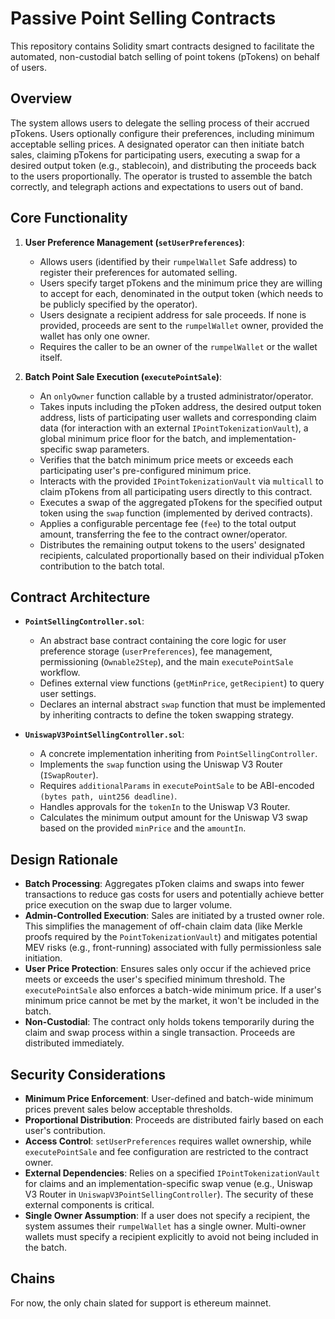 # Passive Point Selling Contracts

This repository contains Solidity smart contracts designed to facilitate the automated, non-custodial batch selling of point tokens (pTokens) on behalf of users.

## Overview

The system allows users to delegate the selling process of their accrued pTokens. Users optionally configure their preferences, including minimum acceptable selling prices. A designated operator can then initiate batch sales, claiming pTokens for participating users, executing a swap for a desired output token (e.g., stablecoin), and distributing the proceeds back to the users proportionally. The operator is trusted to assemble the batch correctly, and telegraph actions and expectations to users out of band.

## Core Functionality

1.  **User Preference Management (`setUserPreferences`)**:
    *   Allows users (identified by their `rumpelWallet` Safe address) to register their preferences for automated selling.
    *   Users specify target pTokens and the minimum price they are willing to accept for each, denominated in the output token (which needs to be publicly specified by the operator).
    *   Users designate a recipient address for sale proceeds. If none is provided, proceeds are sent to the `rumpelWallet` owner, provided the wallet has only one owner.
    *   Requires the caller to be an owner of the `rumpelWallet` or the wallet itself.

2.  **Batch Point Sale Execution (`executePointSale`)**:
    *   An `onlyOwner` function callable by a trusted administrator/operator.
    *   Takes inputs including the pToken address, the desired output token address, lists of participating user wallets and corresponding claim data (for interaction with an external `IPointTokenizationVault`), a global minimum price floor for the batch, and implementation-specific swap parameters.
    *   Verifies that the batch minimum price meets or exceeds each participating user's pre-configured minimum price.
    *   Interacts with the provided `IPointTokenizationVault` via `multicall` to claim pTokens from all participating users directly to this contract.
    *   Executes a swap of the aggregated pTokens for the specified output token using the `swap` function (implemented by derived contracts).
    *   Applies a configurable percentage fee (`fee`) to the total output amount, transferring the fee to the contract owner/operator.
    *   Distributes the remaining output tokens to the users' designated recipients, calculated proportionally based on their individual pToken contribution to the batch total.

## Contract Architecture

*   **`PointSellingController.sol`**:
    *   An abstract base contract containing the core logic for user preference storage (`userPreferences`), fee management, permissioning (`Ownable2Step`), and the main `executePointSale` workflow.
    *   Defines external view functions (`getMinPrice`, `getRecipient`) to query user settings.
    *   Declares an internal abstract `swap` function that must be implemented by inheriting contracts to define the token swapping strategy.

*   **`UniswapV3PointSellingController.sol`**:
    *   A concrete implementation inheriting from `PointSellingController`.
    *   Implements the `swap` function using the Uniswap V3 Router (`ISwapRouter`).
    *   Requires `additionalParams` in `executePointSale` to be ABI-encoded `(bytes path, uint256 deadline)`.
    *   Handles approvals for the `tokenIn` to the Uniswap V3 Router.
    *   Calculates the minimum output amount for the Uniswap V3 swap based on the provided `minPrice` and the `amountIn`.

## Design Rationale

*   **Batch Processing**: Aggregates pToken claims and swaps into fewer transactions to reduce gas costs for users and potentially achieve better price execution on the swap due to larger volume.
*   **Admin-Controlled Execution**: Sales are initiated by a trusted owner role. This simplifies the management of off-chain claim data (like Merkle proofs required by the `PointTokenizationVault`) and mitigates potential MEV risks (e.g., front-running) associated with fully permissionless sale initiation.
*   **User Price Protection**: Ensures sales only occur if the achieved price meets or exceeds the user's specified minimum threshold. The `executePointSale` also enforces a batch-wide minimum price. If a user's minimum price cannot be met by the market, it won't be included in the batch.
*   **Non-Custodial**: The contract only holds tokens temporarily during the claim and swap process within a single transaction. Proceeds are distributed immediately.

## Security Considerations

*   **Minimum Price Enforcement**: User-defined and batch-wide minimum prices prevent sales below acceptable thresholds.
*   **Proportional Distribution**: Proceeds are distributed fairly based on each user's contribution.
*   **Access Control**: `setUserPreferences` requires wallet ownership, while `executePointSale` and fee configuration are restricted to the contract owner.
*   **External Dependencies**: Relies on a specified `IPointTokenizationVault` for claims and an implementation-specific swap venue (e.g., Uniswap V3 Router in `UniswapV3PointSellingController`). The security of these external components is critical.
*   **Single Owner Assumption**: If a user does not specify a recipient, the system assumes their `rumpelWallet` has a single owner. Multi-owner wallets must specify a recipient explicitly to avoid not being included in the batch.

## Chains

For now, the only chain slated for support is ethereum mainnet.